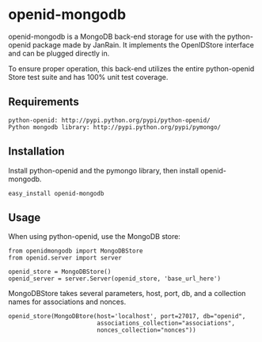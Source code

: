 openid-mongodb
============

openid-mongodb is a MongoDB back-end storage for use with the python-openid
package made by JanRain. It implements the OpenIDStore interface and
can be plugged directly in.

To ensure proper operation, this back-end utilizes the entire
python-openid Store test suite and has 100% unit test coverage.

Requirements
------------
    
    python-openid: http://pypi.python.org/pypi/python-openid/
    Python mongodb library: http://pypi.python.org/pypi/pymongo/

Installation
------------

Install python-openid and the pymongo library, then install openid-mongodb.
    
    easy_install openid-mongodb

Usage
-----

When using python-openid, use the MongoDB store:
    
    from openidmongodb import MongoDBStore
    from openid.server import server
    
    openid_store = MongoDBStore()
    openid_server = server.Server(openid_store, 'base_url_here')

MongoDBStore takes several parameters, host, port, db, and a collection names for associations and nonces.
    
    openid_store(MongoDBtore(host='localhost', port=27017, db="openid", 
                             associations_collection="associations",
                             nonces_collection="nonces"))